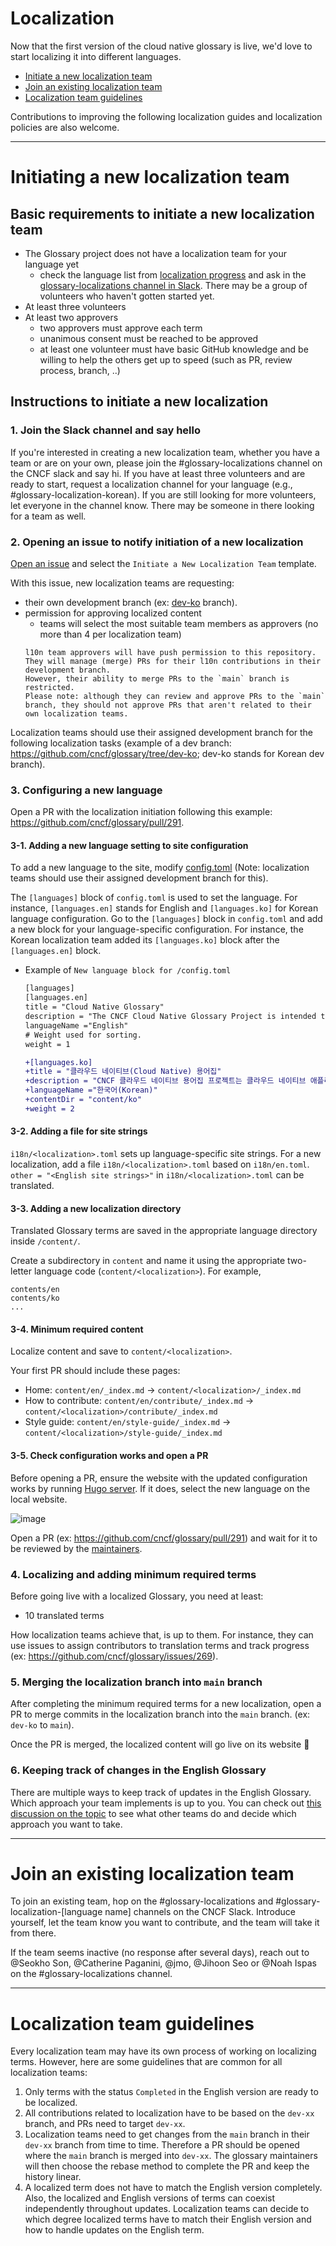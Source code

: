 # Localization

Now that the first version of the cloud native glossary is live,
we'd love to start localizing it into different languages. 

 - [Initiate a new localization team](#initiating-a-new-localization-team)
 - [Join an existing localization team](#join-an-existing-localization-team)
 - [Localization team guidelines](#localization-team-guidelines)

Contributions to improving the following localization guides and localization policies are also welcome.

---

# Initiating a new localization team

## Basic requirements to initiate a new localization team

- The Glossary project does not have a localization team for your language yet
  - check the language list from [localization progress](https://github.com/cncf/glossary/projects/2) and ask in the [glossary-localizations channel in Slack](https://cloud-native.slack.com/archives/C02N2RGFXDF). There may be a group of volunteers who haven't gotten started yet.
- At least three volunteers
- At least two approvers 
  - two approvers must approve each term
  - unanimous consent must be reached to be approved 
  - at least one volunteer must have basic GitHub knowledge and be willing to help the others get up to speed (such as PR, review process, branch, ..)

## Instructions to initiate a new localization

### 1. Join the Slack channel and say hello

If you're interested in creating a new localization team, whether you have a team or are on your own, please join the #glossary-localizations channel on the CNCF slack and say hi. If you have at least three volunteers and are ready to start, request a localization channel for your language (e.g., #glossary-localization-korean). If you are still looking for more volunteers, let everyone in the channel know. There may be someone in there looking for a team as well. 

### 2. Opening an issue to notify initiation of a new localization 

[Open an issue](https://github.com/cncf/glossary/issues/new/choose) 
and select the `Initiate a New Localization Team` template.

With this issue, new localization teams are requesting:
 - their own development branch (ex: [dev-ko](https://github.com/cncf/glossary/tree/dev-ko) branch). 
 - permission for approving localized content
   - teams will select the most suitable team members as approvers (no more than 4 per localization team)
   ```
   l10n team approvers will have push permission to this repository.
   They will manage (merge) PRs for their l10n contributions in their development branch.
   However, their ability to merge PRs to the `main` branch is restricted.
   Please note: although they can review and approve PRs to the `main` branch, they should not approve PRs that aren't related to their own localization teams.
   ``` 

Localization teams should use their assigned development branch for the following localization tasks (example of a dev branch: https://github.com/cncf/glossary/tree/dev-ko; dev-ko stands for Korean dev branch). 

### 3. Configuring a new language

Open a PR with the localization initiation following this example: https://github.com/cncf/glossary/pull/291.



#### 3-1. Adding a new language setting to site configuration

To add a new language to the site, modify [config.toml](https://github.com/cncf/glossary/blob/main/config.toml#L54) (Note: localization teams should use their assigned development branch for this).

The `[languages]` block of `config.toml` is used to set the language. For instance, `[languages.en]` stands for English and `[languages.ko]` for Korean language configuration. Go to the `[languages]` block in `config.toml` and add a new block for your language-specific configuration. For instance, the Korean localization team added its `[languages.ko]` block after the `[languages.en]` block.

- Example of `New language block for /config.toml`
  ```diff
  [languages]
  [languages.en]
  title = "Cloud Native Glossary"
  description = "The CNCF Cloud Native Glossary Project is intended to be used as a reference for common terms used when talking about cloud native applications."
  languageName ="English"
  # Weight used for sorting.
  weight = 1
  
  +[languages.ko]
  +title = "클라우드 네이티브(Cloud Native) 용어집"
  +description = "CNCF 클라우드 네이티브 용어집 프로젝트는 클라우드 네이티브 애플리케이션에 대한 대화를 나눌 때 공통의 용어를 참조하여 사용하도록 하는 목적을 가지고 있다."
  +languageName ="한국어(Korean)"
  +contentDir = "content/ko"
  +weight = 2
  ```

#### 3-2. Adding a file for site strings

`i18n/<localization>.toml` sets up language-specific site strings.
For a new localization, add a file `i18n/<localization>.toml` based on `i18n/en.toml`.
`other = "<English site strings>"` in `i18n/<localization>.toml` can be translated.

#### 3-3. Adding a new localization directory

Translated Glossary terms are saved in the appropriate language directory inside `/content/`.

Create a subdirectory in `content` and name it using the appropriate two-letter language code (`content/<localization>`).
For example, 
```
contents/en
contents/ko
...
```

#### 3-4. Minimum required content

Localize content and save to `content/<localization>`.

Your first PR should include these pages: 

 - Home: `content/en/_index.md` -> `content/<localization>/_index.md`
 - How to contribute: `content/en/contribute/_index.md` -> `content/<localization>/contribute/_index.md`
 - Style guide: `content/en/style-guide/_index.md` -> `content/<localization>/style-guide/_index.md`

#### 3-5. Check configuration works and open a PR

Before opening a PR, ensure the website with the updated configuration works by running [Hugo server](https://github.com/cncf/glossary#setting-up-a-local-instance). If it does, select the new language on the local website.

![image](https://user-images.githubusercontent.com/5966944/150203331-c535a95c-c36e-4c01-85a8-5261ce6f70de.png)

Open a PR (ex: https://github.com/cncf/glossary/pull/291) and wait for it to be reviewed by the [maintainers](https://github.com/cncf/glossary/blob/main/CODEOWNERS#L6).

### 4. Localizing and adding minimum required terms

Before going live with a localized Glossary, you need at least:

 - 10 translated terms

How localization teams achieve that, is up to them. For instance, they can use issues to assign contributors to translation terms and track progress (ex: https://github.com/cncf/glossary/issues/269).

### 5. Merging the localization branch into `main` branch

After completing the minimum required terms for a new localization, open a PR to merge commits in the localization branch into the `main` branch. (ex: `dev-ko` to `main`).

Once the PR is merged, the localized content will go live on its website 🎉

### 6. Keeping track of changes in the English Glossary

There are multiple ways to keep track of updates in the English Glossary. Which approach your team implements is up to you. You can check out [this discussion on the topic](https://github.com/cncf/glossary/discussions/1125) to see what other teams do and decide which approach you want to take.

---

# Join an existing localization team

To join an existing team, hop on the #glossary-localizations and #glossary-localization-[language name] channels on the CNCF Slack. Introduce yourself, let the team know you want to contribute, and the team will take it from there.

If the team seems inactive (no response after several days), reach out to @Seokho Son, @Catherine Paganini, @jmo, @Jihoon Seo or @Noah Ispas on the #glossary-localizations channel.  

--- 

# Localization team guidelines
Every localization team may have its own process of working on localizing terms. However, here are some guidelines that are common for all localization teams:

1. Only terms with the status `Completed` in the English version are ready to be localized.
2. All contributions related to localization have to be based on the `dev-xx` branch, and PRs need to target `dev-xx`. 
3. Localization teams need to get changes from the `main` branch in their `dev-xx` branch from time to time. Therefore a PR should be opened where the `main` branch is merged into `dev-xx`. The glossary maintainers will then choose the rebase method to complete the PR and keep the history linear. 
4. A localized term does not have to match the English version completely. Also, the localized and English versions of terms can coexist independently throughout updates. Localization teams can decide to which degree localized terms have to match their English version and how to handle updates on the English term. 
